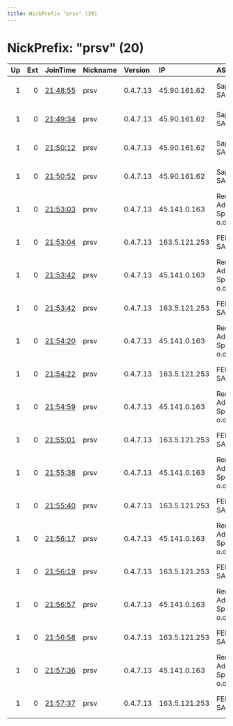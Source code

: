 ```yaml
---
title: NickPrefix "prsv" (20)
---
```


# NickPrefix: "prsv" (20)

|   Up |   Ext | JoinTime                                                                                              | Nickname   | Version   | IP            | AS                      | CC   |   ORp |   Dirp | OS    | Contact                            |   eFamMembers |
|-----:|------:|:------------------------------------------------------------------------------------------------------|:-----------|:----------|:--------------|:------------------------|:-----|------:|-------:|:------|:-----------------------------------|--------------:|
|    1 |     0 | [21:48:55](https://nusenu.github.io/OrNetStats/w/relay/68265ECD2715E3B7D0533040C3A7DAF2B0FDAFA7.html) | prsv       | 0.4.7.13  | 45.90.161.62  | Sapinet SAS             | fr   |  9000 |      0 | Linux | email:admin prsv.ch url:https://pr |           170 |
|    1 |     0 | [21:49:34](https://nusenu.github.io/OrNetStats/w/relay/DEFC32F81D6A5C7567D1EFE14971769755A52016.html) | prsv       | 0.4.7.13  | 45.90.161.62  | Sapinet SAS             | fr   |  9100 |      0 | Linux | email:admin prsv.ch url:https://pr |           170 |
|    1 |     0 | [21:50:12](https://nusenu.github.io/OrNetStats/w/relay/3EF266360988DA326FDCB685ADCF0D380E1987CF.html) | prsv       | 0.4.7.13  | 45.90.161.62  | Sapinet SAS             | fr   |  9200 |      0 | Linux | email:admin prsv.ch url:https://pr |           170 |
|    1 |     0 | [21:50:52](https://nusenu.github.io/OrNetStats/w/relay/77D90E048D3C2BA7475A413274CDB34B4742C41E.html) | prsv       | 0.4.7.13  | 45.90.161.62  | Sapinet SAS             | fr   |  9300 |      0 | Linux | email:admin prsv.ch url:https://pr |           170 |
|    1 |     0 | [21:53:03](https://nusenu.github.io/OrNetStats/w/relay/0ED972CF7475D1FC56B4F547A1490F21D26017BE.html) | prsv       | 0.4.7.13  | 45.141.0.163  | Remote Admin Sp. Z o.o. | pl   |  9000 |      0 | Linux | email:admin prsv.ch url:https://pr |           170 |
|    1 |     0 | [21:53:04](https://nusenu.github.io/OrNetStats/w/relay/C7BCCF17AA81344590CBB3E8B8BEADC83CAE3E1C.html) | prsv       | 0.4.7.13  | 163.5.121.253 | FEELB SARL              | fr   |  9000 |      0 | Linux | email:admin prsv.ch url:https://pr |           170 |
|    1 |     0 | [21:53:42](https://nusenu.github.io/OrNetStats/w/relay/397BEDD7427111BDA4CF034C51B924A34B84B265.html) | prsv       | 0.4.7.13  | 45.141.0.163  | Remote Admin Sp. Z o.o. | pl   |  9100 |      0 | Linux | email:admin prsv.ch url:https://pr |           170 |
|    1 |     0 | [21:53:42](https://nusenu.github.io/OrNetStats/w/relay/870DD30C9415987E5A96C9A2C7FCACCC621B12A3.html) | prsv       | 0.4.7.13  | 163.5.121.253 | FEELB SARL              | fr   |  9100 |      0 | Linux | email:admin prsv.ch url:https://pr |           170 |
|    1 |     0 | [21:54:20](https://nusenu.github.io/OrNetStats/w/relay/D13BC0D3388682FFD9B7EB4A9EBF93B32182ADA5.html) | prsv       | 0.4.7.13  | 45.141.0.163  | Remote Admin Sp. Z o.o. | pl   |  9200 |      0 | Linux | email:admin prsv.ch url:https://pr |           170 |
|    1 |     0 | [21:54:22](https://nusenu.github.io/OrNetStats/w/relay/EBB87D50EF6A47A4A3F2E7B97810391BA8080F59.html) | prsv       | 0.4.7.13  | 163.5.121.253 | FEELB SARL              | fr   |  9200 |      0 | Linux | email:admin prsv.ch url:https://pr |           170 |
|    1 |     0 | [21:54:59](https://nusenu.github.io/OrNetStats/w/relay/38BD61A85A4AF0297E7CD2ED032C338F7FFBFCCB.html) | prsv       | 0.4.7.13  | 45.141.0.163  | Remote Admin Sp. Z o.o. | pl   |  9300 |      0 | Linux | email:admin prsv.ch url:https://pr |           170 |
|    1 |     0 | [21:55:01](https://nusenu.github.io/OrNetStats/w/relay/F274A37C0A261F365B84C991B9ED3A3140C3EA21.html) | prsv       | 0.4.7.13  | 163.5.121.253 | FEELB SARL              | fr   |  9300 |      0 | Linux | email:admin prsv.ch url:https://pr |           170 |
|    1 |     0 | [21:55:38](https://nusenu.github.io/OrNetStats/w/relay/1B8529C127DB971754DE885C015B02F4C45E5D7E.html) | prsv       | 0.4.7.13  | 45.141.0.163  | Remote Admin Sp. Z o.o. | pl   |  9400 |      0 | Linux | email:admin prsv.ch url:https://pr |           170 |
|    1 |     0 | [21:55:40](https://nusenu.github.io/OrNetStats/w/relay/D9EF31B7C524B336221D65CF2EEE57299BA6B8FF.html) | prsv       | 0.4.7.13  | 163.5.121.253 | FEELB SARL              | fr   |  9400 |      0 | Linux | email:admin prsv.ch url:https://pr |           170 |
|    1 |     0 | [21:56:17](https://nusenu.github.io/OrNetStats/w/relay/7DA3A21E0956ED7FADF30D96504CB66E2A864526.html) | prsv       | 0.4.7.13  | 45.141.0.163  | Remote Admin Sp. Z o.o. | pl   |  9500 |      0 | Linux | email:admin prsv.ch url:https://pr |           170 |
|    1 |     0 | [21:56:19](https://nusenu.github.io/OrNetStats/w/relay/9AD8856160FE183F4D96E3B325CC1D6CA60D404C.html) | prsv       | 0.4.7.13  | 163.5.121.253 | FEELB SARL              | fr   |  9500 |      0 | Linux | email:admin prsv.ch url:https://pr |           170 |
|    1 |     0 | [21:56:57](https://nusenu.github.io/OrNetStats/w/relay/417ECBE23DAF19221F1ECFBA894D31C9005D7E52.html) | prsv       | 0.4.7.13  | 45.141.0.163  | Remote Admin Sp. Z o.o. | pl   |  9600 |      0 | Linux | email:admin prsv.ch url:https://pr |           170 |
|    1 |     0 | [21:56:58](https://nusenu.github.io/OrNetStats/w/relay/FFD73109C9E1D901C08A75286F85C2E46CBDA975.html) | prsv       | 0.4.7.13  | 163.5.121.253 | FEELB SARL              | fr   |  9600 |      0 | Linux | email:admin prsv.ch url:https://pr |           170 |
|    1 |     0 | [21:57:36](https://nusenu.github.io/OrNetStats/w/relay/B584A727D37F9683C41EBF8FF392744C8E1CB2F0.html) | prsv       | 0.4.7.13  | 45.141.0.163  | Remote Admin Sp. Z o.o. | pl   |  9700 |      0 | Linux | email:admin prsv.ch url:https://pr |           170 |
|    1 |     0 | [21:57:37](https://nusenu.github.io/OrNetStats/w/relay/A000E8DE33CF98A81405691F52B4EAFFDEC87F74.html) | prsv       | 0.4.7.13  | 163.5.121.253 | FEELB SARL              | fr   |  9700 |      0 | Linux | email:admin prsv.ch url:https://pr |           170 |
